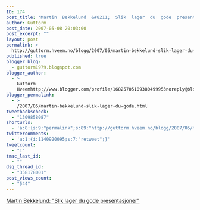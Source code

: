 ```yaml
---
ID: 174
post_title: 'Martin  Bekkelund  &#8211;  Slik  lager  du  gode  presentasjoner'
author: Guttorm
post_date: 2007-05-08 20:03:00
post_excerpt: ""
layout: post
permalink: >
  http://guttorm.hveem.no/blogg/2007/05/martin-bekkelund-slik-lager-du-gode-presentasjoner/
published: true
blogger_blog:
  - guttorm1979.blogspot.com
blogger_author:
  - >
    Guttorm
    Hveemhttp://www.blogger.com/profile/16825705109380499953noreply@blogger.com
blogger_permalink:
  - >
    /2007/05/martin-bekkelund-slik-lager-du-gode.html
tweetbackscheck:
  - "1309858087"
shorturls:
  - 'a:8:{s:9:"permalink";s:89:"http://guttorm.hveem.no/blogg/2007/05/martin-bekkelund-slik-lager-du-gode-presentasjoner/";s:7:"tinyurl";s:25:"http://tinyurl.com/ce9pbh";s:4:"isgd";s:17:"http://is.gd/gUK9";s:5:"bitly";s:18:"http://bit.ly/x9Aj";s:5:"snipr";s:22:"http://snipr.com/akous";s:5:"snurl";s:22:"http://snurl.com/akous";s:7:"snipurl";s:24:"http://snipurl.com/akous";s:4:"trim";s:17:"http://tr.im/bxdl";}'
twittercomments:
  - 'a:1:{i:1140920095;s:7:"retweet";}'
tweetcount:
  - "1"
tmac_last_id:
  - ""
dsq_thread_id:
  - "358178001"
post_views_count:
  - "544"
---
```

<a href="http://www.bekkelund.net/blogg/2007/05/08/slik-lager-du-gode-presentasjoner/">Martin Bekkelund: "Slik lager du gode presentasjoner"</a>